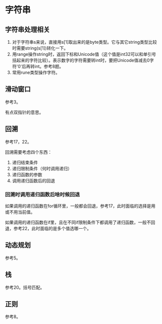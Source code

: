 # 字符串

## 字符串处理相关

1. 对于字符串s来说，直接用s[1]取出来的是byte类型。它与其它string类型比较时需要string(s[1])转化一下。
2. 用range操作string时，返回下标和Unicode值（这个值是int32可以和单引号括起来的字符比较）。表示数字的字符需要转int时，要把Unicode值减去0字符'0'后再转int。参考8题。
3. 常用rune类型操作字符。

## 滑动窗口

参考3。

有点双指针的意思。

## 回溯

参考17，22。

回溯需要考虑四个东西：

1. 递归结束条件
2. 递归限制条件（何时调用递归）
3. 递归函数的参数
4. 调用递归函数后的回退

### 回溯时调用递归函数后啥时候回退

如果调用的递归函数在for循环里，一般都会回退，参考17，此时面临的选择是用或不用当前值。

如果调用的递归函数在if里，且在不同if限制条件下都调用了递归函数，一般不回退，参考22，此时面临的是多个值选哪一个。

## 动态规划

参考5。

## 栈

参考20。括号匹配。

## 正则

参考8。
